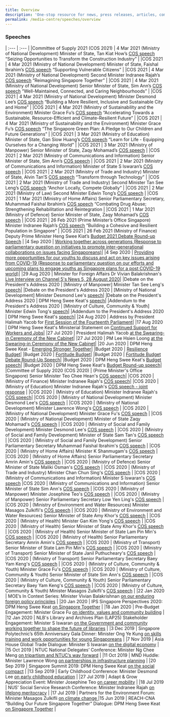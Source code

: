 ```yaml
---
title: Overview
description: 'One-stop resource for news, press releases, articles, commentary and speeches.'
permalink: /media-centre/speeches/overview
---
```

### Speeches

| :--- | :--- |
|Committee of Supply 2021 (COS 2021) | 4 Mar 2021 (Ministry of National Development) Minister of State, Tan Kiat How’s [COS speech](https://www.mnd.gov.sg/newsroom/speeches/view/speech-by-mos-tan-kiat-how-at-the-ministry-of-national-development-s-committee-of-supply-debate-1) “Seizing Opportunities to Transform the Construction Industry” |
|COS 2021 | 4 Mar 2021 (Ministry of National Development) Minister of State, Faishal Ibrahim’s [COS speech](https://www.mnd.gov.sg/newsroom/speeches/view/speech-by-mos-faishal-ibrahim-at-the-committee-of-supply-debate-2021-supporting-vulnerable-citizens-1) “Supporting Vulnerable Citizens” |
|COS 2021 | 4 Mar 2021 (Ministry of National Development) Second Minister Indranee Rajah’s [COS speech](https://www.mnd.gov.sg/newsroom/speeches/view/speech-by-2m-indranee-rajah-at-the-committee-of-supply-debate-2021-reimagining-singapore-together-1) “Reimagining Singapore Together” |
|COS 2021 | 4 Mar 2021 (Ministry of National Development) Senior Minister of State, Sim Ann’s [COS speech](https://www.mnd.gov.sg/newsroom/speeches/view/speech-by-sms-sim-ann-at-the-committee-of-supply-debate-2021---well-maintained-connected-and-caring-neighbourhoods-1) “Well-Maintained, Connected, and Caring Neighbourhoods” |
|COS 2021 | 4 Mar 2021 (Ministry of National Development) Minister Desmond Lee’s [COS speech](https://www.mnd.gov.sg/newsroom/speeches/view/speech-by-minister-desmond-lee-at-the-committee-of-supply-debate-2021-building-a-more-resilient-inclusive-and-sustainable-city-and-home-1) “Building a More Resilient, Inclusive and Sustainable City and Home” |
|COS 2021 | 4 Mar 2021 (Ministry of Sustainability and the Environment) Minister Grace Fu’s [COS speech](https://www.mse.gov.sg/resource-room/category/2021-03-04-speech-by-minister-grace-fu-at-cos-2021) “Accelerating Towards a Sustainable, Resource-Efficient and Climate-Resilient Future” |
|COS 2021 | 4 Mar 2021 (Ministry of Sustainability and the Environment) Minister Grace Fu’s [COS speech](https://www.mse.gov.sg/resource-room/2021-03-04-joint-segment-mse) “The Singapore Green Plan: A Pledge to Our Children and Future Generations” |
|COS 2021 | 3 Mar 2021 (Ministry of Education) Minister of State, Gan Siow Huang’s [COS speech](https://www.moe.gov.sg/news/speeches/20210303-moe-fy2021-committee-of-supply-debate-response-by-minister-of-state-for-education-gan-siow-huang) “Learn for Life - Equipping Ourselves for a Changing World” |
|COS 2021 | 3 Mar 2021 (Ministry of Manpower) Senior Minister of State, Zaqy Mohamad’s [COS speech](https://www.mom.gov.sg/newsroom/speeches/2021/0303-speech-by-senior-minister-of-state-for-manpower-at-committee-of-supply-2021) |
|COS 2021 | 2 Mar 2021 (Ministry of Communications and Information) Senior Minister of State, Sim Ann’s [COS speech](https://www.mci.gov.sg/pressroom/news-and-stories/pressroom/2021/3/speech-by-sms-sim-ann-at-mci-cos) |
|COS 2021 | 2 Mar 2021 (Ministry of Communications and Information) Minister of State S Iswaran’s [COS speech](https://www.mci.gov.sg/pressroom/news-and-stories/pressroom/2021/3/speech-by-minister-s-iswaran-at-mci-cos) |
|COS 2021 | 2 Mar 2021 (Ministry of Trade and Industry) Minister of State, Alvin Tan’S [COS speech](https://www.mti.gov.sg/Newsroom/Speeches/2021/03/Speech-by-MOS-Alvin-Tan-at-COS-2021) “Transform through Technology” |
|COS 2021 | 2 Mar 2021 (Ministry of Trade and Industry) Second Minister Tan See Leng’s [COS speech](https://www.mti.gov.sg/Newsroom/Speeches/2021/03/Speech-by-2M-at-COS-2021) “Anchor Locally, Compete Globally” |
|COS 2021 | 2 Mar 2021 (Ministry of Law) Second Minister Edwin Tong’s [COS speech](https://www.mlaw.gov.sg/news/parliamentary-speeches/2021-03-02-response-speech-by-mr-edwin-tong-at-the-committee-of-supply-2021-minlaw) |
|COS 2021 | 1 Mar 2021 (Ministry of Home Affairs) Senior Parliamentary Secretary, Muhammad Faishal Ibrahim’s [COS speech](https://www.mha.gov.sg/newsroom/in-parliament/parliamentary-speeches/news/committee-of-supply-debate-2021-on-combating-drug-abuse-strengthening-rehabilitation-and-reintegration-speech-by-assoc-prof-muhammad-faishal-ibrahim-minister-of-state-ministry-of-home-affairs-and-ministry-of-national-development) “Combating Drug Abuse; Strengthening Rehabilitation and Reintegration |
|COS 2021 | 1 Mar 2021 (Ministry of Defence) Senior Minister of State, Zaqy Mohamad’s [COS speech](https://www.mindef.gov.sg/web/portal/mindef/news-and-events/latest-releases/article-detail/2021/march/01mar21_speech3/!ut/p/z1/tVJNc9MwEP0tHHRUtJY_wwzDmMK0ME0D1G1jXzqys_4AW3JlEdN_zzrhBLQMB3TR6u0-7dsniULsRKHVoWuU64xWPZ3zIrqPt2_PLiCQV9sw8yC9zbLL8M3V-5s4EreiEMVYdXuRy6iqMExqXgcR8ECqhJcIins1RP7ai1UUlUt1pd3oWpEPnd5jzSujHWrHoDUDMtA4T1zpPccDoRODXjmcHLfYo5qQAAnSYzAoW7UMwKNAevfTiFi1vrj7m-CC0vDESoH4xbFk-yk49wKQl9vN55BuWK-TDD5KOI9_FjxzR04a4qc1xOLu0OEsbrSxA3l8_Y8WXoD4cJTwzJT0bt2Xh4ciJbsXf787sfsvflMjaTdnm4ZGUK7lna6N2C0UarhQxO5XColvelOefleqSz8hssUaLdrVN0tw69w4vWTAYJ7n1Un3qjGH1dQQhCWD0VinelJ1zDGYcOn1-rS9uu50o6gEmSchMw26Fu0Sp33fKV3RVHSozQmrlr_-Jy2tmci23ySIcRgS_5F_rTfv_KAoH-d648I8ffEDXgFslw!!/dz/d5/L2dBISEvZ0FBIS9nQSEh/?urile=wcm%3Apath%3A%2Fmindef-content%2Fhome%2Fnews-and-events%2Flatest-releases%2F2021%2FMarch%2F01mar21_speech3) |
|COS 2021 | 26 Feb 2021 (Prime Minister’s Office Singapore) Minister Indranee Rajah’s [COS speech](https://www.strategygroup.gov.sg/media-centre/speeches/speech-by-minister-indranee-rajah-on-population-at-the-committee-of-supply-debate-2021) “Building a Cohesive and Resilient Population in Singapore” |
|COS 2021 | 26 Feb 2021 (Ministry of Finance) Deputy Prime Minister Heng Swee Kiat’s [Budget 2021 Debate Round-up Speech](https://www.mof.gov.sg/singaporebudget/budget-debate-round-up-speech)	 |
|4 Sep 2020 | [Working together across generations (Response to parliamentary question on initiatives to promote inter-generational collaborations on issues facing Singaporeans)](https://www.mccy.gov.sg/about-us/news-and-resources/parliamentary-matters/2020/sep/working-together-across-generations)|
|4 Sep 2020 | [Providing more opportunities for our youths to discuss and act on key issues arising from COVID-19 (Response to parliamentary question on our efforts and upcoming plans to engage youths as Singapore plans for a post COVID-19 world)](https://www.mccy.gov.sg/about-us/news-and-resources/parliamentary-matters/2020/sep/providing-more-opportunities-for-our-youths)|
|29 Aug 2020 | Minister for Foreign Affairs Dr Vivian Balakrishnan's [Live Interview on Channel 5's News 5, 28 August 2020](https://www.mfa.gov.sg/Newsroom/Press-Statements-Transcripts-and-Photos/2020/08/20200829-Transcript-FM-Interview-on-News-5)|
|Debate on the President's Address 2020 | [Ministry of Manpower] Minister Tan See Leng's [speech](https://www.mom.gov.sg/newsroom/speeches/2020/0831-speech-by-2m-dr-tan-see-leng-for-the-debate-on-president-address)|
|Debate on the President's Address 2020 | [Ministry of National Development] Minister Desmond Lee's [speech](https://www.mnd.gov.sg/newsroom/speeches/view/speech-by-minister-desmond-lee-at-the-debate-on-the-president-s-address)|
|Debate on the President's Address 2020 | DPM Heng Swee Keat's [speech](https://www.pmo.gov.sg/Newsroom/DPM-Heng-Swee-Keat-at-the-Debate-on-the-Presidents-Address-2020)|
|Addendum to the President's Address 2020 | [Ministry of Culture, Community & Youth] Minister Edwin Tong's [speech](https://www.mccy.gov.sg/about-us/news-and-resources/press-statements/2020/aug/addendum-president-address)|
|Addendum to the President's Address 2020 | DPM Heng Swee Keat's [speech](https://www.strategygroup.gov.sg/media-centre/press-releases/addendum-to-the-president-s-address-at-the-opening-of-the-first-session-of-the-14th-parliament)|
|24 Aug 2020 | Address by President Halimah Yacob for [First Session of the Fourteenth Parliament](https://www.istana.gov.sg/Newsroom/Speeches/2020/08/24/Address-by-President-Halimah-Yacob-for-First-Session-of-the-Fourteenth-Parliament)|
|17 Aug 2020 | DPM Heng Swee Keat's Ministerial Statement on [Continued Support for Workers and Jobs](https://www.pmo.gov.sg/Newsroom/DPM-Heng-Swee-Keat-Ministerial-Statement-on-Continued-Support-for-Workers-And-Jobs)|
|27 Jul 2020 | President Halimah Yacob [at the Swearing-in Ceremony of the New Cabinet](https://www.istana.gov.sg/Newsroom/Speeches/2020/07/27/Speech-by-President-Halimah-Yacob-at-the-Swearing-in-Ceremony-of-the-New-Cabinet)|
|27 Jul 2020 | PM Lee Hsien Loong [at the Swearing-in Ceremony of the New Cabinet](https://www.pmo.gov.sg/Newsroom/Speech-by-PM-Lee-at-the-Swearing-In-Ceremony)|
|20 Jun 2020 | DPM Heng Swee Keat - [Emerging Stronger Together](https://www.pmo.gov.sg/Newsroom/National-Broadcast-by-DPM-Heng-Swee-Keat-on-20-June-2020)|
|Budget 2020 | [Resilience Budget](https://www.singaporebudget.gov.sg/budget_2020/resilience-budget/supplementary-budget-statement)|
|Budget 2020 | [Fortitude Budget](https://www.singaporebudget.gov.sg/budget_2020/fortitude-budget/fortitude-budget-statement)|
|Budget 2020 | [Fortitude Budget Debate Round-Up Speech](https://www.singaporebudget.gov.sg/budget_2020/fortitude-budget/fortitude-budget-debate-round-up-speech)|
|Budget 2020 | DPM Heng Swee Keat's [Budget speech](https://www.singaporebudget.gov.sg/budget_2020/budget-speech/e-partnering-singaporeans-to-build-singapore-together#pa)|
|Budget 2020 | DPM Heng Swee Keat's [Budget Round-up speech](https://www.singaporebudget.gov.sg/budget_2020/budget-debate-round-up-speech)|
|Committee of Supply 2020 (COS 2020) | (Prime Minister's Office Singapore) Senior Minister Teo Chee Hean's [COS speech](https://www.pmo.gov.sg/Newsroom/Speech-by-SM-Teo-Chee-Hean-at-the-PMO-Committee-of-Supply-2020)|
|COS 2020 | (Ministry of Finance) Minister Indranee Rajah's [COS speech](https://www.mof.gov.sg/newsroom/speeches/mof-committee-of-supply-debate-2020-by-second-minister-of-finance-ms-indranee-rajah)|
|COS 2020 | (Ministry of Education) Minister Indranee Rajah's [COS speech - joint response](https://www.moe.gov.sg/news/speeches/moe-fy2019-committee-of-supply-debate-response-by-second-minister-for-education-indranee-rajah-1) |
|COS 2020 | (Ministry of Education) Minister Indranee Rajah's [COS speech](https://www.moe.gov.sg/news/speeches/moe-fy2019-committee-of-supply-debate-response-by-second-minister-for-education-indranee-rajah)| 
|COS 2020 | (Ministry of National Development) Minister Desmond Lee's [COS speech](https://www.mnd.gov.sg/newsroom/speeches/view/speech-by-2m-desmond-lee-at-the-committee-of-supply-debate-2020---transforming-singapore-into-a-city-of-nature) |
|COS 2020 | (Ministry of National Development) Minister Lawrence Wong's [COS speech](https://www.mnd.gov.sg/newsroom/speeches/view/speech-by-minister-lawrence-wong-at-the-committee-of-supply-debate-2020---building-our-future-city-and-home) |
|COS 2020 | (Ministry of National Development) Minister Grace Fu's [COS speech](https://www.mnd.gov.sg/newsroom/speeches/view/speech-by-minister-grace-fu-at-the-committee-of-supply-debate-2020---connected-services-for-a-connected-community) |
|COS 2020 | (Ministry of National Development) Minister of State Zaqy Mohamad's [COS speech](https://www.mnd.gov.sg/newsroom/speeches/view/speech-by-mos-zaqy-mohamad-at-the-committee-of-supply-debate-2020---continuing-our-efforts-to-transform-the-built-environment-sector) |
|COS 2020 | (Ministry of Social and Family Development) Minister Desmond Lee's [COS speech](https://www.msf.gov.sg/media-room/Pages/Speech-by-Mr-Desmond-Lee-at-the-Committee-of-Supply-2020.aspx) |
|COS 2020 | (Ministry of Social and Family Development) Minister of State Sam Tan's [COS speech](https://www.msf.gov.sg/media-room/Pages/Speech-by-Mr-Sam-Tan-Chin-Siong-at-the-Committee-of-Supply-2020.aspx) |
|COS 2020 | (Ministry of Social and Family Development) Senior Parliamentary Secretary Muhammad Faishal Ibrahim's [COS speech](https://www.msf.gov.sg/media-room/Pages/Speech-by-Assoc-Prof-Dr-Muhammad-Faishal-Ibrahim-at-the-Committee-of-Supply-2020.aspx) |
|COS 2020 | (Ministry of Home Affairs) Minister K Shanmugam's [COS speech](https://www.mha.gov.sg/newsroom/in-parliament/parliamentary-speeches/news/committee-of-supply-debate-2020-on-a-strong-home-team-for-a-safe-and-secure-home-speech-by-mr-k-shanmugam-minister-for-home-affairs-and-minister-for-law) |
|COS 2020 | (Ministry of Home Affairs) Senior Parliamentary Secretary Amrin Amin's [COS speech](https://www.mha.gov.sg/newsroom/in-parliament/parliamentary-speeches/news/committee-of-supply-debate-2020-on-combating-drug-abuse-and-strengthening-rehabilitation-together-speech-by-mr-amrin-amin-senior-parliamentary-secretary-ministry-of-home-affairs-and-ministry-of-health) |
|COS 2020 | (Ministry of Defence) Senior Minister of State Maliki Osman's [COS speech](https://www.mindef.gov.sg/web/portal/mindef/news-and-events/latest-releases/article-detail/2020/March/02mar20_speech3) |
|COS 2020 | (Ministry of Trade and Industry) Minister Chan Chun Sing's [COS speech](https://www.mti.gov.sg/Newsroom/Speeches/2020/03/Speech-by-Minister-Chan-Chun-Sing-at-MTI-COS-debate) |
|COS 2020 | (Ministry of Communications and Information) Minister S Iswaran's [COS speech](https://www.mci.gov.sg/pressroom/news-and-stories/pressroom/2020/3/speech-by-mr-s-iswaran-at-the-mci-committee-of-supply-debate-2020-on-3-mar-2020) 
|COS 2020 | (Ministry of Communications and Information) Senior Minister of State Sim Ann's [COS speech](https://www.mci.gov.sg/pressroom/news-and-stories/pressroom/2020/3/speech-by-ms-sim-ann-at-the-mci-committee-of-supply-debate-2020-on-3-mar-2020) |
|COS 2020 | (Ministry of Manpower) Minister Josephine Teo's [COS speech](https://www.mom.gov.sg/newsroom/speeches/2020/0226-speech-by-minister-for-manpower-mrs-josephine-teo-at-budget-2020-debate) |
|COS 2020 | (Ministry of Manpower) Senior Parliamentary Secretary Low Yen Ling's [COS speech](https://www.mom.gov.sg/newsroom/speeches/2020/0303-speech-by-sps-low-yen-ling-at-mom-committee-of-supply-2020) |
|COS 2020 | (Ministry of Environment and Water Resources) Minister Masagos Zulkifli's [COS speech](https://www.mewr.gov.sg/news/speech-by-mr-masagos-zulkifli--minister-for-the-environment-and-water-resources--at-the-committee-of-supply-debate--4-march-2020) |
|COS 2020 | (Ministry of Environment and Water Resources) Senior Minister of State Amy Khor's [COS speech](https://www.mewr.gov.sg/news/speech-by-dr-amy-khor--senior-minister-of-state-for-the-environment-and-water-resources--at-the-committee-of-supply-debate--4-march-2020) |
|COS 2020 | (Ministry of Health) Minister Gan Kim Yong's [COS speech](https://www.moh.gov.sg/news-highlights/details/speech-by-mr-gan-kim-yong-minister-for-health-at-the-ministry-of-health-committee-of-supply-debate-2020-on-thursday-5-march-2020) |
|COS 2020 | (Ministry of Health) Senior Minister of State Amy Khor's [COS speech](https://www.moh.gov.sg/news-highlights/details/speech-by-dr-amy-khor-senior-minister-of-state-for-health-at-the-ministry-of-health-committee-of-supply-debate-2020-on-thursday-5-march-2020) |
|COS 2020 | (Ministry of Health) Senior Minister of State Lam Pin Min's [COS speech](https://www.moh.gov.sg/news-highlights/details/speech-by-dr-lam-pin-min-senior-minister-of-state-ministry-of-transport-and-ministry-of-health-at-the-ministry-of-health-committee-of-supply-debate-2020-on-thursday-5-march-2020) |
|COS 2020 | (Ministry of Health) Senior Parliamentary Secretary Amrin Amin's [COS speech](https://www.moh.gov.sg/news-highlights/details/speech-by-mr-amrin-amin-senior-parliamentary-secretary-ministry-of-health-and-ministry-of-home-affairs-at-the-ministry-of-health-committee-of-supply-debate-2020-on-thursday-5-march-2020) |
|COS 2020 | (Ministry of Transport) Senior Minister of State Lam Pin Min's [COS speech](https://www.mot.gov.sg/news-centre/news/Detail/speech-by-senior-minister-of-state-for-transport-and-health-lam-pin-min-at-the-ministry-of-transport-s-committee-of-supply-debate-2020-sustainable-competitive-industries-and-sustainable-environment-with-a-focus-on-aviation-maritime-and-active-mobility/) |
|COS 2020 | (Ministry of Transport) Senior Minister of State Janil Puthucheary's [COS speech](https://www.mot.gov.sg/news-centre/news/Detail/speech-by-dr-janil-puthucheary-senior-minister-of-state-for-transport-and-communications-and-information-at-the-ministry-of-transport-s-committee-of-supply-debate-2020-on-towards-a-future-ready-land-transport-system/) |
|COS 2020 | (Ministry of Transport) Senior Parliamentary Secretary Baey Yam Keng's [COS speech](https://www.mot.gov.sg/news-centre/news/Detail/speech-by-senior-parliamentary-secretary-for-transport-and-culture-community-and-youth-baey-yam-keng-at-the-ministry-of-transport-s-committee-of-supply-debate-2020-on-towards-a-safe-and-inclusive-transport-for-all/) |
|COS 2020 | (Ministry of Culture, Community & Youth) Minister Grace Fu's [COS speech](https://www.mccy.gov.sg/about-us/news-and-resources/speeches/2020/mar/building-a-home-that-provides-opportunities-for-all) |
|COS 2020 | (Ministry of Culture, Community & Youth) Senior Minister of State Sim Ann's [COS speech](https://www.mccy.gov.sg/about-us/news-and-resources/speeches/2020/mar/partnering-singaporeans-to-build-a-caring-democracy-of-deeds) |
|COS 2020 | (Ministry of Culture, Community & Youth) Senior Parliamentary Secretary Baey Yam Keng's [COS speech](https://www.mccy.gov.sg/about-us/news-and-resources/speeches/2020/mar/nurturing-a-strong-arts-heritage-and-sports-ecosystem) |
|COS 2020 | (Ministry of Culture, Community & Youth) Minister Masagos Zulkifli's [COS speech](https://www.mccy.gov.sg/about-us/news-and-resources/speeches/2020/mar/investing-in-our-community-of-success) |
|22 Jan 2020 | MOE’s In Context Series: Minister Vivian Balakrishnan [on our enduring foreign policy principles](https://www.mfa.gov.sg/Newsroom/Press-Statements-Transcripts-and-Photos/2020/01/22012020-SGT) |
|20 Jan 2020 | IPS Singapore Perspectives 2020: DPM Heng Swee Keat [on Singapore Together](https://www.pmo.gov.sg/Newsroom/DPM-Heng-Swee-Keat-at-the-Singapore-Perspectives-Conference-2020) |
|18 Jan 2020 | Pre-Budget Engagement: Minister Grace Fu [on identity, values and community building](https://www.mccy.gov.sg/about-us/news-and-resources/speeches/2020/jan/working-with-singaporeans-as-partners) |
|12 Jan 2020 | NLB's Library and Archives Plan (LAP25) Stakeholder Engagement: Minister S Iswaran [on the Government and community working together to shape the future of libraries](https://www.mci.gov.sg/pressroom/news-and-stories/pressroom/2020/1/speech-by-minister-s-iswaran-at-lap25-stakeholder-engagement-session-on-12-jan-2020) |
|3 Dec 2019 | Singapore Polytechnic’s 65th Anniversary Gala Dinner: Minister Ong Ye Kung [on skills training and work opportunities for young Singaporeans](https://www.moe.gov.sg/news/speeches/speech-by-mr-ong-ye-kung--minister-for-education--at-the-singapore-polytechnic-sp-65th-anniversary-gala-dinner--at-the-sp-graduates-guild) |
|7 Nov 2019 | Asia House Global Trade Dialogue: Minister S Iswaran [on the digital economy](https://www.mci.gov.sg/pressroom/news-and-stories/pressroom/2019/11/keynote-address-by-mr-s-iswaran-at-the-asia-house-global-trade-dialogue-on-7-nov-2019) |
|15 Oct 2019 | NTUC National Delegates’ Conference: Minister Ng Chee Meng [on tripartism and NTUC’s way forward](https://ntuc.org.sg/wps/portal/up2/home/news/speeches/speechesdetails?WCM_GLOBAL_CONTEXT=/Content_Library/ntuc/home/about%20ntuc/newsroom/speeches/b4e09a42-2c09-464a-9c3a-87a9ebbca860) |
|11 Oct 2019 | MND Huddle: Minister Lawrence Wong [on partnerships in infrastructure planning](https://www.sgpc.gov.sg/sgpcmedia/media_releases/mnd/speech/S-20191011-1/attachment/Delivered%20final%20-%20Speech%20by%20Minister%20Lawrence%20Wong%20at%20MND%20Huddle%202019.pdf) |
|20 Sep 2019 | Singapore Summit 2019: DPM Heng Swee Keat [on the social compact](https://www.pmo.gov.sg/Newsroom/DPM-Heng-Swee-Keat-at-the-Singapore-Summit-2019) |
|13 Sep 2019 | Early Childhood Conference: Minister Desmond Lee [on early childhood education](https://www.msf.gov.sg/media-room/Pages/ECC-2019-Speech.aspx) |
|27 Jul 2019 | Adapt & Grow Appreciation Event: Minister Josephine Teo [on career mobility](https://www.mom.gov.sg/newsroom/speeches/2019/0727-speech-by-minister-josephine-teo-at-ag-appreciation-event) |
|18 Jul 2019 | NUS’ Social Service Research Conference: Minister Indranee Rajah [on lifelong meritocracy](https://www.moe.gov.sg/news/speeches/nus-social-service-research-centre-conference-working-with-low-income-families-through-the-life-course--challenges-to-social-services-keynote-speech-by-second-minister-for-education--ms-indranee-rajah) |
|17 Jul 2019 | Partners for the Environment Forum: Minister Masagos Zulkifli [on climate change ](https://www.mewr.gov.sg/news/speech-by-mr-masagos-zulkifli--minister-for-the-environment-and-water-resources--at-the-partners-for-the-environment-forum--17-july-2019) 
|15 Jun 2019 | REACH-CNA “Building Our Future Singapore Together” Dialogue: DPM Heng Swee Keat [on Singapore Together](https://www.pmo.gov.sg/Newsroom/DPM-Heng-Swee-Keat-Building-Our-Future-Singapore-Together-Dialogue) |
